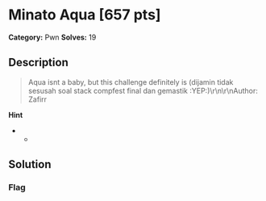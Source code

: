 # Minato Aqua [657 pts]

**Category:** Pwn
**Solves:** 19

## Description
>Aqua isnt a baby, but this challenge definitely is (dijamin tidak sesusah soal stack compfest final dan gemastik :YEP:)\r\n\r\nAuthor: Zafirr

**Hint**
* -

## Solution

### Flag

